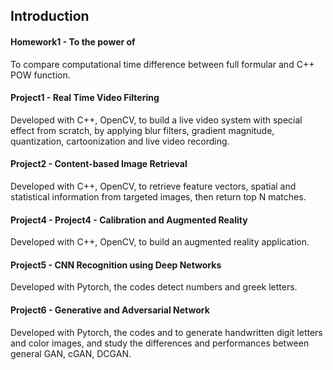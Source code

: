 Introduction
------------
#### Homework1 - To the power of
To compare computational time difference between full formular and C++ POW function.

#### Project1 - Real Time Video Filtering
Developed with C++, OpenCV, to build a live video system with special effect from scratch, by applying blur filters, gradient magnitude, quantization, cartoonization and live video recording.

#### Project2 - Content-based Image Retrieval
Developed with C++, OpenCV, to retrieve feature vectors, spatial and statistical information from targeted images, then return top N matches.

#### Project4 - Project4 - Calibration and Augmented Reality
Developed with C++, OpenCV, to build an augmented reality application.

#### Project5 - CNN Recognition using Deep Networks
Developed with Pytorch, the codes detect numbers and greek letters.

#### Project6 - Generative and Adversarial Network
Developed with Pytorch, the codes and to generate handwritten digit letters and color images, and study the differences and performances between general GAN, cGAN, DCGAN.
